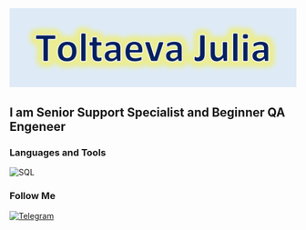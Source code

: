 ![Header](https://github.com/JuliaToltaeva/JuliaToltaeva/blob/main/assets/header.png)

## I am Senior Support Specialist and Beginner QA Engeneer

### Languages and Tools
![SQL](https://img.shields.io/badge/-Sql-deebf7?style=for-the-badge&logo=mysql&logoColor=00648B)

### Follow Me
[![Telegram](https://img.shields.io/badge/-Telegram-deebf7?style=for-the-badge&logo=telegram&logoColor=27AOD9)](https://t.me/alta_eva)
